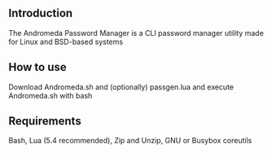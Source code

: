 ## Introduction
The Andromeda Password Manager is a CLI password manager utility made for Linux and BSD-based systems
## How to use
Download Andromeda.sh and (optionally) passgen.lua and execute Andromeda.sh with bash
## Requirements
Bash, Lua (5.4 recommended), Zip and Unzip, GNU or Busybox coreutils
